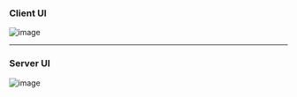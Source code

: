  ### Client UI
![image](https://github.com/user-attachments/assets/65dc4b0f-a71d-459b-b21b-e74a595e0631)

---

### Server UI
![image](https://github.com/user-attachments/assets/471e10d9-a22e-485b-8fc5-7a8e6854cc6e)
